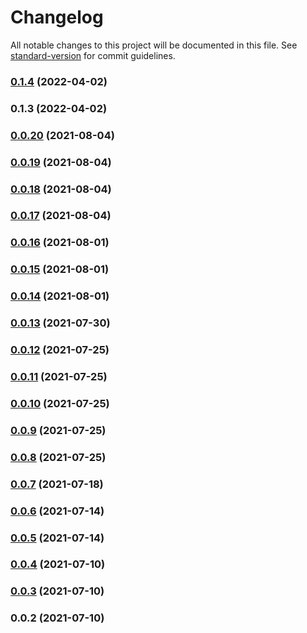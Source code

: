 # Changelog

All notable changes to this project will be documented in this file. See [standard-version](https://github.com/conventional-changelog/standard-version) for commit guidelines.

### [0.1.4](https://github.com/srclaunch/http-client/compare/v0.1.3...v0.1.4) (2022-04-02)

### 0.1.3 (2022-04-02)

### [0.0.20](https://github.com/srclaunch/http-client/compare/v0.0.19...v0.0.20) (2021-08-04)

### [0.0.19](https://github.com/srclaunch/http-client/compare/v0.0.18...v0.0.19) (2021-08-04)

### [0.0.18](https://github.com/srclaunch/http-client/compare/v0.0.17...v0.0.18) (2021-08-04)

### [0.0.17](https://github.com/srclaunch/http-client/compare/v0.0.16...v0.0.17) (2021-08-04)

### [0.0.16](https://github.com/srclaunch/http-client/compare/v0.0.15...v0.0.16) (2021-08-01)

### [0.0.15](https://github.com/srclaunch/http-client/compare/v0.0.14...v0.0.15) (2021-08-01)

### [0.0.14](https://github.com/srclaunch/http-client/compare/v0.0.13...v0.0.14) (2021-08-01)

### [0.0.13](https://github.com/srclaunch/http-client/compare/v0.0.12...v0.0.13) (2021-07-30)

### [0.0.12](https://github.com/srclaunch/http-client/compare/v0.0.11...v0.0.12) (2021-07-25)

### [0.0.11](https://github.com/srclaunch/http-client/compare/v0.0.10...v0.0.11) (2021-07-25)

### [0.0.10](https://github.com/srclaunch/http-client/compare/v0.0.9...v0.0.10) (2021-07-25)

### [0.0.9](https://github.com/srclaunch/http-client/compare/v0.0.8...v0.0.9) (2021-07-25)

### [0.0.8](https://github.com/srclaunch/http-client/compare/v0.0.7...v0.0.8) (2021-07-25)

### [0.0.7](https://github.com/srclaunch/http-client/compare/v0.0.6...v0.0.7) (2021-07-18)

### [0.0.6](https://github.com/srclaunch/http-client/compare/v0.0.5...v0.0.6) (2021-07-14)

### [0.0.5](https://github.com/srclaunch/http-client/compare/v0.0.4...v0.0.5) (2021-07-14)

### [0.0.4](https://github.com/srclaunch/http-client/compare/v0.0.3...v0.0.4) (2021-07-10)

### [0.0.3](https://github.com/srclaunch/http-client/compare/v0.0.2...v0.0.3) (2021-07-10)

### 0.0.2 (2021-07-10)
